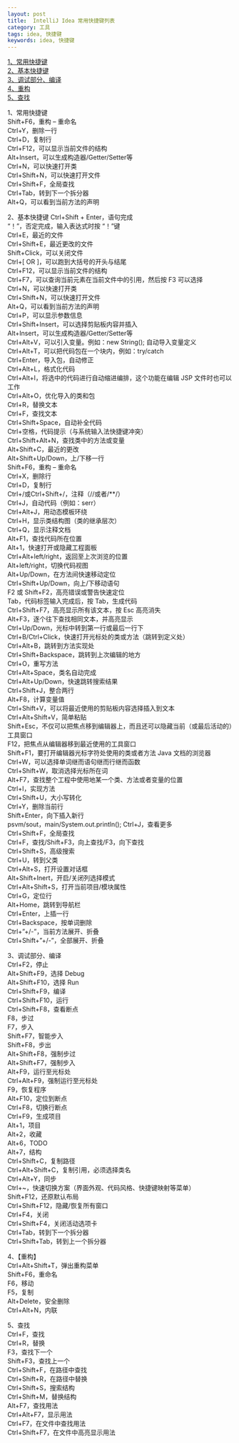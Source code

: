 ```yaml
---
layout: post
title:  IntelliJ Idea 常用快捷键列表
category: 工具
tags: idea, 快捷键
keywords: idea, 快捷键
---
```


[1、常用快捷键](#常用快捷键)  
[2、基本快捷键](#基本快捷键)  
[3、调试部分、编译](#调试编译)  
[4、重构](#重构)  
[5、查找](#查找)  

<a name="常用快捷键">1、常用快捷键</a>  
Shift+F6，重构 – 重命名    
Ctrl+Y，删除一行    
Ctrl+D，复制行  
Ctrl+F12，可以显示当前文件的结构   
Alt+Insert，可以生成构造器/Getter/Setter等  
Ctrl+N，可以快速打开类  
Ctrl+Shift+N，可以快速打开文件  
Ctrl+Shift+F，全局查找  
Ctrl+Tab，转到下一个拆分器   
Alt+Q，可以看到当前方法的声明  

<a name="基本快捷键">2、基本快捷键</a>
Ctrl+Shift + Enter，语句完成  
“！”，否定完成，输入表达式时按 “！”键  
Ctrl+E，最近的文件  
Ctrl+Shift+E，最近更改的文件  
Shift+Click，可以关闭文件  
Ctrl+[ OR ]，可以跑到大括号的开头与结尾  
Ctrl+F12，可以显示当前文件的结构  
Ctrl+F7，可以查询当前元素在当前文件中的引用，然后按 F3 可以选择  
Ctrl+N，可以快速打开类  
Ctrl+Shift+N，可以快速打开文件  
Alt+Q，可以看到当前方法的声明  
Ctrl+P，可以显示参数信息  
Ctrl+Shift+Insert，可以选择剪贴板内容并插入  
Alt+Insert，可以生成构造器/Getter/Setter等  
Ctrl+Alt+V，可以引入变量。例如：new String(); 自动导入变量定义  
Ctrl+Alt+T，可以把代码包在一个块内，例如：try/catch  
Ctrl+Enter，导入包，自动修正  
Ctrl+Alt+L，格式化代码  
Ctrl+Alt+I，将选中的代码进行自动缩进编排，这个功能在编辑 JSP 文件时也可以工作  
Ctrl+Alt+O，优化导入的类和包  
Ctrl+R，替换文本  
Ctrl+F，查找文本  
Ctrl+Shift+Space，自动补全代码  
Ctrl+空格，代码提示（与系统输入法快捷键冲突）  
Ctrl+Shift+Alt+N，查找类中的方法或变量  
Alt+Shift+C，最近的更改  
Alt+Shift+Up/Down，上/下移一行  
Shift+F6，重构 – 重命名  
Ctrl+X，删除行  
Ctrl+D，复制行  
Ctrl+/或Ctrl+Shift+/，注释（//或者/**/）  
Ctrl+J，自动代码（例如：serr）  
Ctrl+Alt+J，用动态模板环绕  
Ctrl+H，显示类结构图（类的继承层次）  
Ctrl+Q，显示注释文档  
Alt+F1，查找代码所在位置  
Alt+1，快速打开或隐藏工程面板  
Ctrl+Alt+left/right，返回至上次浏览的位置  
Alt+left/right，切换代码视图  
Alt+Up/Down，在方法间快速移动定位  
Ctrl+Shift+Up/Down，向上/下移动语句  
F2 或 Shift+F2，高亮错误或警告快速定位  
Tab，代码标签输入完成后，按 Tab，生成代码  
Ctrl+Shift+F7，高亮显示所有该文本，按 Esc 高亮消失  
Alt+F3，逐个往下查找相同文本，并高亮显示  
Ctrl+Up/Down，光标中转到第一行或最后一行下  
Ctrl+B/Ctrl+Click，快速打开光标处的类或方法（跳转到定义处）  
Ctrl+Alt+B，跳转到方法实现处  
Ctrl+Shift+Backspace，跳转到上次编辑的地方  
Ctrl+O，重写方法  
Ctrl+Alt+Space，类名自动完成  
Ctrl+Alt+Up/Down，快速跳转搜索结果  
Ctrl+Shift+J，整合两行  
Alt+F8，计算变量值  
Ctrl+Shift+V，可以将最近使用的剪贴板内容选择插入到文本  
Ctrl+Alt+Shift+V，简单粘贴  
Shift+Esc，不仅可以把焦点移到编辑器上，而且还可以隐藏当前（或最后活动的）工具窗口  
F12，把焦点从编辑器移到最近使用的工具窗口  
Shift+F1，要打开编辑器光标字符处使用的类或者方法 Java 文档的浏览器  
Ctrl+W，可以选择单词继而语句继而行继而函数  
Ctrl+Shift+W，取消选择光标所在词  
Alt+F7，查找整个工程中使用地某一个类、方法或者变量的位置  
Ctrl+I，实现方法  
Ctrl+Shift+U，大小写转化  
Ctrl+Y，删除当前行    
Shift+Enter，向下插入新行    
psvm/sout，main/System.out.println(); Ctrl+J，查看更多    
Ctrl+Shift+F，全局查找  
Ctrl+F，查找/Shift+F3，向上查找/F3，向下查找  
Ctrl+Shift+S，高级搜索  
Ctrl+U，转到父类  
Ctrl+Alt+S，打开设置对话框  
Alt+Shift+Inert，开启/关闭列选择模式  
Ctrl+Alt+Shift+S，打开当前项目/模块属性  
Ctrl+G，定位行  
Alt+Home，跳转到导航栏  
Ctrl+Enter，上插一行  
Ctrl+Backspace，按单词删除  
Ctrl+”+/-”，当前方法展开、折叠  
Ctrl+Shift+”+/-”，全部展开、折叠  

<a name="调试编译">3、调试部分、编译</a>   
Ctrl+F2，停止  
Alt+Shift+F9，选择 Debug  
Alt+Shift+F10，选择 Run  
Ctrl+Shift+F9，编译  
Ctrl+Shift+F10，运行  
Ctrl+Shift+F8，查看断点  
F8，步过  
F7，步入  
Shift+F7，智能步入  
Shift+F8，步出  
Alt+Shift+F8，强制步过  
Alt+Shift+F7，强制步入   
Alt+F9，运行至光标处  
Ctrl+Alt+F9，强制运行至光标处    
F9，恢复程序   
Alt+F10，定位到断点    
Ctrl+F8，切换行断点    
Ctrl+F9，生成项目    
Alt+1，项目    
Alt+2，收藏    
Alt+6，TODO    
Alt+7，结构    
Ctrl+Shift+C，复制路径    
Ctrl+Alt+Shift+C，复制引用，必须选择类名    
Ctrl+Alt+Y，同步    
Ctrl+~，快速切换方案（界面外观、代码风格、快捷键映射等菜单）    
Shift+F12，还原默认布局    
Ctrl+Shift+F12，隐藏/恢复所有窗口    
Ctrl+F4，关闭    
Ctrl+Shift+F4，关闭活动选项卡    
Ctrl+Tab，转到下一个拆分器    
Ctrl+Shift+Tab，转到上一个拆分器    

<a name="重构">4、【重构】</a>    
Ctrl+Alt+Shift+T，弹出重构菜单    
Shift+F6，重命名    
F6，移动    
F5，复制    
Alt+Delete，安全删除    
Ctrl+Alt+N，内联  
    
<a name="查找">5、查找</a>    
Ctrl+F，查找    
Ctrl+R，替换    
F3，查找下一个    
Shift+F3，查找上一个    
Ctrl+Shift+F，在路径中查找    
Ctrl+Shift+R，在路径中替换    
Ctrl+Shift+S，搜索结构    
Ctrl+Shift+M，替换结构    
Alt+F7，查找用法    
Ctrl+Alt+F7，显示用法    
Ctrl+F7，在文件中查找用法    
Ctrl+Shift+F7，在文件中高亮显示用法    